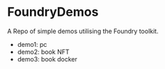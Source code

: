 # FoundryDemos

A Repo of simple demos utilising the Foundry toolkit.

- demo1: pc
- demo2: book NFT
- demo3: book docker
